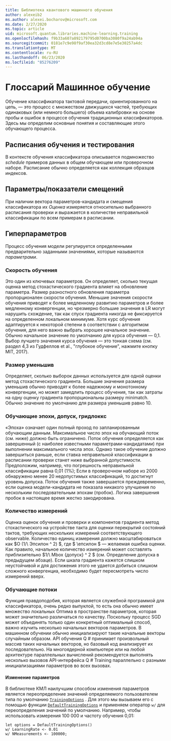 ```yaml
---
title: Библиотека квантового машинного обучения
author: alexeib2
ms.author: alexei.bocharov@microsoft.com
ms.date: 2/27/2020
ms.topic: article
uid: microsoft.quantum.libraries.machine-learning.training
ms.openlocfilehash: f9b33a607a892179795d0700ba3080f9a24ab94a
ms.sourcegitcommit: 0181e7c9e98f9af30ea32d3cd8e7e5e30257a4dc
ms.translationtype: MT
ms.contentlocale: ru-RU
ms.lasthandoff: 06/23/2020
ms.locfileid: "85276209"
---
```

# <a name="quantum-machine-learning-glossary"></a>Глоссарий Машинное обучение

Обучение классификатора тактовой передачи, ориентированного на цепь, — это процесс с множеством движущихся частей, требующих одинаковых (или немного большего) объема калибровки на основе пробы и ошибок в процессе обучения традиционных классификаторов. Здесь мы определим основные понятия и составляющие этого обучающего процесса.

## <a name="trainingtesting-schedules"></a>Расписания обучения и тестирования

В контексте обучения классификатора описывается подмножество *schedule* примеров данных в общем обучающем или проверочном наборе. Расписание обычно определяется как коллекция образцов индексов.

## <a name="parameterbias-scores"></a>Параметры/показатели смещений

При наличии вектора параметров-кандидата и смещения классификатора их *Оценка* измеряется относительно выбранного расписания проверки и выражается в количестве неправильной классификации по всем примерам в расписании.

## <a name="hyperparameters"></a>Гиперпараметров

Процесс обучения модели регулируется определенными предварительно заданными значениями, которые называются *параметрами*.

### <a name="learning-rate"></a>Скорость обучения

Это один из ключевых параметров. Он определяет, сколько текущая оценка метод стохастического градиента влияет на обновление параметра. Размер разностного обновления параметра пропорционален скорости обучения. Меньшие значения скорости обучения приводят к более медленному развитию параметров и более медленному конвергенции, но чрезмерно большие значения в LR могут нарушить схождение, так как спуск градиента никогда не фиксируется на определенном локальном минимуме. Хотя курс обучения адаптируется к некоторой степени в соответствии с алгоритмом обучения, для него важно выбрать хорошее начальное значение. Обычно начальное значение по умолчанию для курса обучения — 0,1. Выбор лучшего значения курса обучения — это тонкая схема (см. раздел 4,3 из Гудфеллов et al., "глубокое обучение", нажмите кнопку MIT, 2017).

### <a name="minibatch-size"></a>Размер уменьшив

Определяет, сколько выборок данных используется для одной оценки метод стохастического градиента. Большие значения размера уменьшив обычно приводят к более надежному и монотонному конвергенции, но может замедлить процесс обучения, так как затраты на одну оценку градиента пропорциональны размеру minimatch. Обычно значение по умолчанию для размера уменьшив равно 10.

### <a name="training-epochs-tolerance-gridlocks"></a>Обучающие эпохи, допуск, гридлоккс

«Эпоха» означает один полный проход по запланированным обучающим данным.
Максимальное число эпох на обучающий поток (см. ниже) должно быть ограничено. Поток обучения определяется как завершенный (с наиболее известными параметрами-кандидатами) при выполнении максимального числа эпох. Однако такое обучение должно завершиться раньше, если ставка неправильной классификации в расписании проверки станет ниже выбранной допустимости. Предположим, например, что погрешность неправильной классификации равна 0,01 (1%); Если в проверочном наборе из 2000 обнаружено менее 20 недопустимых классификаций, то достигнут уровень допуска. Поток обучения также завершается преждевременно, если оценка модели-кандидата не показала никакого улучшения по нескольким последовательным эпохам (пробок). Логика завершения пробок в настоящее время жестко закодирована.

### <a name="measurements-count"></a>Количество измерений

Оценка оценок обучения и проверки и компонентов градиента метод стохастического на устройстве такта для оценки перекрытий состояний тактов, требующих нескольких измерений соответствующего observable. Количество единиц измерения должно масштабироваться как $O (1/\ Эпсилон ^ 2) $, где $ \епсилон $ — желаемая ошибка оценки.
Как правило, начальное количество измерений может составлять приблизительно $1/\ Mbox {допуск} ^ 2 $ (см. Определение допуска в предыдущем абзаце). Если шкала градиента кажется слишком неустойчивой и для достижения этого не удается добиться слишком сложного конвергенциа, необходимо будет пересмотреть число измерений вверх.

### <a name="training-threads"></a>Обучающие потоки

Функция правдоподобия, которая является служебной программой для классификатора, очень редко выпуклой, то есть она обычно имеет множество локальных Оптима в пространстве параметров, которая может значительно различаться по качеству. Поскольку процесс SGD может объединять только один конкретный оптимальный способ, важно изучить несколько начальных векторов параметров. В машинном обучении обычно инициализируют такие начальные векторы случайным образом. API обучения Q # принимает произвольный массив таких начальных векторов, но базовый код анализирует их последовательно. На многоядерной компьютере или на любой архитектуре параллельных вычислений рекомендуется выполнять несколько вызовов API-интерфейса Q # Training параллельно с разными инициализациями параметров во всех вызовах.

#### <a name="how-to-modify-the-hyperparameters"></a>Изменение параметров

В библиотеке КМЛ наилучшим способом изменения параметров является переопределение значений определяемого пользователем типа по умолчанию [`TrainingOptions`](xref:microsoft.quantum.machinelearning.trainingoptions) . Для этого мы вызываем его с помощью функции [`DefaultTrainingOptions`](xref:microsoft.quantum.machinelearning.defaulttrainingoptions) и применяем оператор `w/` для переопределения значений по умолчанию. Например, чтобы использовать измерения 100 000 и частоту обучения 0,01:
 ```qsharp
let options = DefaultTrainingOptions()
w/ LearningRate <- 0.01
w/ NMeasurements <- 100000;
 ```

